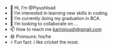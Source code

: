 - 👋 Hi, I’m @Piyushload
- 👀 I’m interested in learning new skills in coding.
- 🌱 I’m currently doing my graduation in BCA.
- 💞️ I’m looking to collaborate on ...
- 📫 How to reach me karirpiyush@gmail.com
- 😄 Pronouns: his/he
- ⚡ Fun fact: i like cricket the most.

<!---
Piyushload/Piyushload is a ✨ special ✨ repository because its `README.md` (this file) appears on your GitHub profile.
You can click the Preview link to take a look at your changes.
--->
